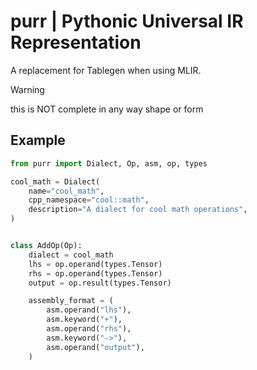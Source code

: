 # purr | Pythonic Universal IR Representation

A replacement for Tablegen when using MLIR.

> [!WARNING]
> this is NOT complete in any way shape or form

## Example

```python
from purr import Dialect, Op, asm, op, types

cool_math = Dialect(
    name="cool_math",
    cpp_namespace="cool::math",
    description="A dialect for cool math operations",
)


class AddOp(Op):
    dialect = cool_math
    lhs = op.operand(types.Tensor)
    rhs = op.operand(types.Tensor)
    output = op.result(types.Tensor)

    assembly_format = (
        asm.operand("lhs"),
        asm.keyword("+"),
        asm.operand("rhs"),
        asm.keyword("->"),
        asm.operand("output"),
    )
```
